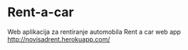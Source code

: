 # Rent-a-car
Web aplikacija za rentiranje automobila
Rent a car web app
http://novisadrent.herokuapp.com/
